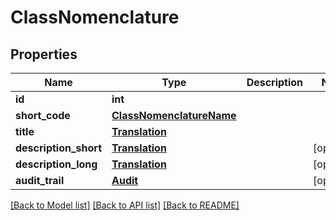 # ClassNomenclature

## Properties
Name | Type | Description | Notes
------------ | ------------- | ------------- | -------------
**id** | **int** |  | 
**short_code** | [**ClassNomenclatureName**](ClassNomenclatureName.md) |  | 
**title** | [**Translation**](Translation.md) |  | 
**description_short** | [**Translation**](Translation.md) |  | [optional] 
**description_long** | [**Translation**](Translation.md) |  | [optional] 
**audit_trail** | [**Audit**](Audit.md) |  | [optional] 

[[Back to Model list]](../README.md#documentation-for-models) [[Back to API list]](../README.md#documentation-for-api-endpoints) [[Back to README]](../README.md)


